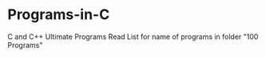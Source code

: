# Programs-in-C
C and C++ Ultimate Programs
Read List for name of programs in folder "100 Programs"
